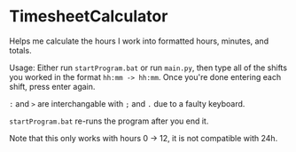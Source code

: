 # TimesheetCalculator
Helps me calculate the hours I work into formatted hours, minutes, and totals.

Usage: Either run ``startProgram.bat`` or run ``main.py``, then type all of the shifts you worked in the format ``hh:mm -> hh:mm``. Once you're done entering each shift, press enter again.

``:`` and ``>`` are interchangable with ``;`` and ``.`` due to a faulty keyboard.

``startProgram.bat`` re-runs the program after you end it.

Note that this only works with hours 0 -> 12, it is not compatible with 24h.